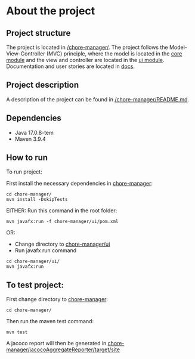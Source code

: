 # About the project
## Project structure
The project is located in [/chore-manager/](/chore-manager/). The project follows the Model-View-Controller (MVC) principle, where the model is located in the [core module](/chore-manager/core/) and the view and controller are located in the [ui module](/chore-manager/ui/). Documentation and user stories are located in [docs](/docs/).

## Project description
A description of the project can be found in [/chore-manager/README.md](/chore-manager/README.md).

## Dependencies
- Java 17.0.8-tem
- Maven 3.9.4

## How to run
To run project: 

First install the necessary dependencies in [chore-manager](/chore-manager/):
```
cd chore-manager/
mvn install -DskipTests 
```

EITHER: 
Run this command in the root folder:
```
mvn javafx:run -f chore-manager/ui/pom.xml
```

OR:

- Change directory to [chore-manager/ui](/chore-manager/ui/)
- Run javafx run command
```
cd chore-manager/ui/
mvn javafx:run
```

## To test project:
First change directory to [chore-manager](/chore-manager/):
```
cd chore-manager/
```
Then run the maven test command:
```
mvn test
```
A jacoco report will then be generated in [chore-manager/jacocoAggregateReporter/target/site](/chore-manager/jacocoAggregateReporter/target/site/)